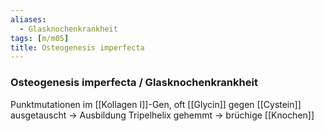 ```yaml
---
aliases:
  - Glasknochenkrankheit
tags: [m/m05]
title: Osteogenesis imperfecta
---
```

### Osteogenesis imperfecta / Glasknochenkrankheit
Punktmutationen im [[Kollagen I]]-Gen, oft [[Glycin]] gegen [[Cystein]] ausgetauscht → Ausbildung Tripelhelix gehemmt → brüchige [[Knochen]]